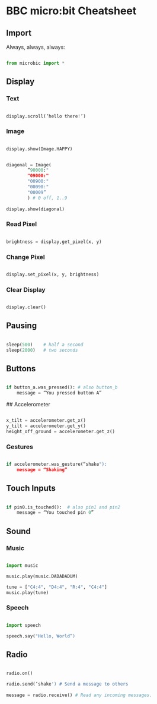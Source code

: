 # BBC micro:bit Cheatsheet


## Import 

Always, always, always:

```python

from microbic import *

```

## Display

### Text 

```python

display.scroll(‘hello there!’)

```

### Image

```python

display.show(Image.HAPPY)

```

```python

diagonal = Image(
		“90000:"
		"09000:"
		"00900:"
		"00090:"
		"00009”
		) # 0 off, 1..9
		
display.show(diagonal)

```

### Read Pixel

```python

brightness = display,get_pixel(x, y)

```

### Change Pixel

```python

display.set_pixel(x, y, brightness)

```

### Clear Display 

```python

display.clear()

```

## Pausing

```python

sleep(500)    # half a second
sleep(2000)   # two seconds

```

## Buttons

```python

if button_a.was_pressed(): # also button_b
	message = “You pressed button A”

```

## Accelerometer

```python

x_tilt = accelerometer.get_x()
y_tilt = accelerometer.get_y()
height_off_ground = accelerometer.get_z()

```

### Gestures

```python

if accelerometer.was_gesture(“shake"):
	message = “Shaking”

```

## Touch Inputs

```python

if pin0.is_touched():  # also pin1 and pin2
	message = “You touched pin 0”

```

## Sound 

### Music

```python

import music

music.play(music.DADADADUM)

tune = ["C4:4", "D4:4", "R:4", "C4:4"]
music.play(tune)

```

### Speech

```python

import speech

speech.say("Hello, World”)

```

## Radio

```python

radio.on()

radio.send(‘shake') # Send a message to others
        
message = radio.receive() # Read any incoming messages.

```
